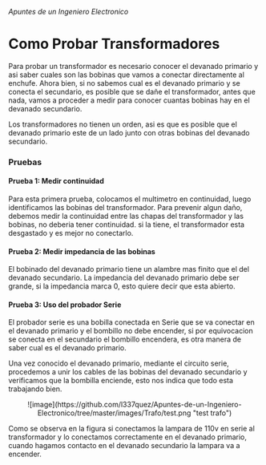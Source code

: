 _Apuntes de un Ingeniero Electronico_

# __Como Probar Transformadores__   

Para probar un transformador es necesario conocer
el devanado primario y asi saber cuales son las
bobinas que vamos a conectar directamente al enchufe. Ahora bien, si no sabemos cual es el
devanado primario y se conecta el secundario, es
posible que se dañe el transformador, antes que nada, vamos a proceder a medir para conocer
cuantas bobinas hay en el devanado secundario.

Los transformadores no tienen un orden, asi es
que es posible que el devanado primario este de
un lado junto con otras bobinas del devanado secundario.



### Pruebas

#### Prueba 1: Medir continuidad

Para esta primera prueba, colocamos el multimetro
en continuidad, luego identificamos las bobinas del
transformador. Para prevenir algun daño, debemos medir la continuidad entre las chapas del transformador y las bobinas, no deberia tener continuidad. si la tiene, el transformador esta desgastado y es mejor no conectarlo.


#### Prueba 2: Medir impedancia de las bobinas

El bobinado del devanado primario tiene un alambre
mas finito que el del devanado secundario. La impedancia del devanado primario debe ser grande,
si la impedancia marca 0, esto quiere decir que esta abierto.

#### Prueba 3: Uso del probador Serie

El probador serie es una bobilla conectada en Serie
que se va conectar en el devanado primario y el bombillo no debe encender, si por equivocacion se conecta en el secundario el bombillo encendera, es otra manera de saber cual es el devanado primario.

Una vez conocido el devanado primario, mediante el circuito serie, procedemos a unir los cables de las bobinas del devanado secundario y verificamos que la bombilla enciende, esto nos indica que todo esta trabajando bien.



<p align="center">
![image](https://github.com/l337quez/Apuntes-de-un-Ingeniero-Electronico/tree/master/images/Trafo/test.png "test trafo")
</p>   

Como se observa en la figura si conectamos la lampara de 110v en serie al transformador y lo conectamos correctamente en el devanado primario, cuando hagamos contacto en el devanado secundario la lampara va a encender.
